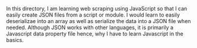 In this directory, I am learning web scraping using JavaScript so that I can easily create JSON files from a script or module. I would learn to easily deserializae into an array as well as serialize the data into a JSON file when needed. Although JSON works with other languages, it is primarily a Javascript data property file hence, why I have to learn Javascript in the basics.